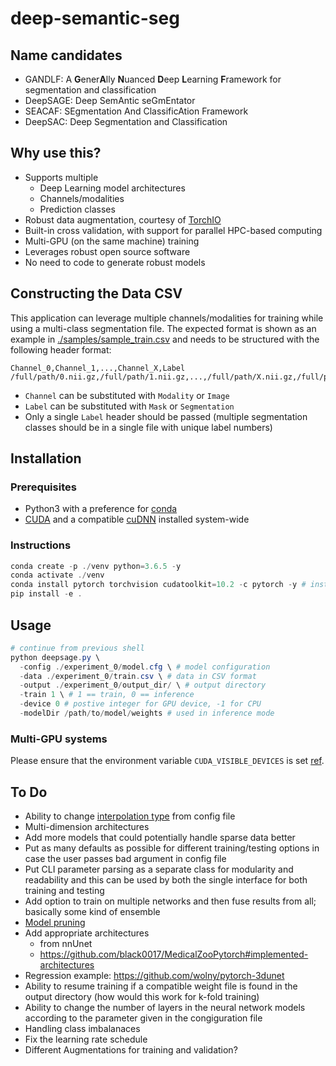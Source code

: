 # deep-semantic-seg

## Name candidates

- GANDLF: A **G**ener**A**lly **N**uanced **D**eep **L**earning **F**ramework for segmentation and classification 
- DeepSAGE: Deep SemAntic seGmEntator
- SEACAF: SEgmentation And ClassificAtion Framework
- DeepSAC: Deep Segmentation and Classification

## Why use this?

- Supports multiple
  - Deep Learning model architectures
  - Channels/modalities 
  - Prediction classes
- Robust data augmentation, courtesy of [TorchIO](https://github.com/fepegar/torchio/)
- Built-in cross validation, with support for parallel HPC-based computing
- Multi-GPU (on the same machine) training
- Leverages robust open source software
- No need to code to generate robust models

## Constructing the Data CSV

This application can leverage multiple channels/modalities for training while using a multi-class segmentation file. The expected format is shown as an example in [./samples/sample_train.csv](./samples/sample_train.csv) and needs to be structured with the following header format:

```csv
Channel_0,Channel_1,...,Channel_X,Label
/full/path/0.nii.gz,/full/path/1.nii.gz,...,/full/path/X.nii.gz,/full/path/segmentation.nii.gz
```

- `Channel` can be substituted with `Modality` or `Image`
- `Label` can be substituted with `Mask` or `Segmentation`
- Only a single `Label` header should be passed (multiple segmentation classes should be in a single file with unique label numbers)

## Installation

### Prerequisites

- Python3 with a preference for [conda](https://www.anaconda.com/)
- [CUDA](https://developer.nvidia.com/cuda-download) and a compatible [cuDNN](https://developer.nvidia.com/cudnn) installed system-wide

### Instructions

```powershell
conda create -p ./venv python=3.6.5 -y
conda activate ./venv
conda install pytorch torchvision cudatoolkit=10.2 -c pytorch -y # install according to your cuda version https://pytorch.org/get-started/locally/
pip install -e .
```

## Usage

```powershell
# continue from previous shell
python deepsage.py \
  -config ./experiment_0/model.cfg \ # model configuration
  -data ./experiment_0/train.csv \ # data in CSV format 
  -output ./experiment_0/output_dir/ \ # output directory
  -train 1 \ # 1 == train, 0 == inference
  -device 0 # postive integer for GPU device, -1 for CPU
  -modelDir /path/to/model/weights # used in inference mode
```

### Multi-GPU systems

Please ensure that the environment variable `CUDA_VISIBLE_DEVICES` is set [ref](https://developer.nvidia.com/blog/cuda-pro-tip-control-gpu-visibility-cuda_visible_devices/).

## To Do

- Ability to change [interpolation type](https://torchio.readthedocs.io/transforms/transforms.html?highlight=interpolation#interpolation) from config file
- Multi-dimension architectures
- Add more models that could potentially handle sparse data better
- Put as many defaults as possible for different training/testing options in case the user passes bad argument in config file
- Put CLI parameter parsing as a separate class for modularity and readability and this can be used by both the single interface for both training and testing
- Add option to train on multiple networks and then fuse results from all; basically some kind of ensemble
- [Model pruning](https://pytorch.org/tutorials/intermediate/pruning_tutorial.html)
- Add appropriate architectures
  - from nnUnet
  - https://github.com/black0017/MedicalZooPytorch#implemented-architectures
- Regression example: https://github.com/wolny/pytorch-3dunet
- Ability to resume training if a compatible weight file is found in the output directory (how would this work for k-fold training)
- Ability to change the number of layers in the neural network models according to the parameter given in the congiguration file
- Handling class imbalanaces
- Fix the learning rate schedule
- Different Augmentations for training and validation?
